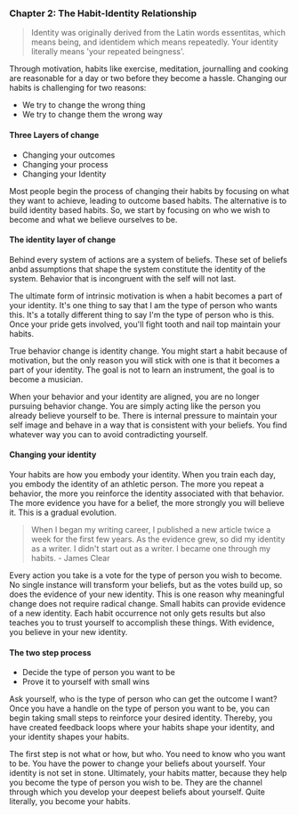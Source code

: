 ### Chapter 2: The Habit-Identity Relationship

> Identity was originally derived from the Latin words essentitas, which means being, and identidem which means repeatedly. Your identity literally means 'your repeated beingness'.

Through motivation, habits like exercise, meditation, journalling and cooking are reasonable for a day or two before they become a hassle. Changing our habits is challenging for two reasons:

- We try to change the wrong thing
- We try to change them the wrong way

#### Three Layers of change

- Changing your outcomes
- Changing your process
- Changing your Identity

Most people begin the process of changing their habits by focusing on what they want to achieve, leading to outcome based habits. The alternative is to build identity based habits. So, we start by focusing on who we wish to become and what we believe ourselves to be.

#### The identity layer of change

Behind every system of actions are a system of beliefs. These set of beliefs anbd assumptions that shape the system constitute the identity of the system. Behavior that is incongruent with the self will not last.

The ultimate form of intrinsic motivation is when a habit becomes a part of your identity. It's one thing to say that I am the type of person who wants this. It's a totally different thing to say I'm the type of person who is this. Once your pride gets involved, you'll fight tooth and nail top maintain your habits.

True behavior change is identity change. You might start a habit because of motivation, but the only reason you will stick with one is that it becomes a part of your identity. The goal is not to learn an instrument, the goal is to become a musician.

When your behavior and your identity are aligned, you are no longer pursuing behavior change. You are simply acting like the person you already believe yourself to be. There is internal pressure to maintain your self image and behave in a way that is consistent with your beliefs. You find whatever way you can to avoid contradicting yourself.

#### Changing your identity

Your habits are how you embody your identity. When you train each day, you embody the identity of an athletic person. The more you repeat a behavior, the more you reinforce the identity associated with that behavior. The more evidence you have for a belief, the more strongly you will believe it. This is a gradual evolution.

> When I began my writing career, I published a new article twice a week for the first few years. As the evidence grew, so did my identity as a writer. I didn't start out as a writer. I became one through my habits. - James Clear

Every action you take is a vote for the type of person you wish to become. No single instance will transform your beliefs, but as the votes build up, so does the evidence of your new identity. This is one reason why meaningful change does not require radical change. Small habits can provide evidence of a new identity. Each habit occurrence not only gets results but also teaches you to trust yourself to accomplish these things. With evidence, you believe in your new identity.

#### The two step process

- Decide the type of person you want to be
- Prove it to yourself with small wins

Ask yourself, who is the type of person who can get the outcome I want? Once you have a handle on the type of person you want to be, you can begin taking small steps to reinforce your desired identity. Thereby, you have created feedback loops where your habits shape your identity, and your identity shapes your habits.

The first step is not what or how, but who. You need to know who you want to be. You have the power to change your beliefs about yourself. Your identity is not set in stone. Ultimately, your habits matter, because they help you become the type of person you wish to be. They are the channel through which you develop your deepest beliefs about yourself. Quite literally, you become your habits.
